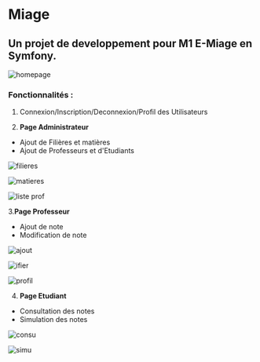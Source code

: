 Miage
=====

## Un projet de developpement pour M1 E-Miage en Symfony. 

 ![homepage](https://user-images.githubusercontent.com/30896388/50003319-f2098200-ffab-11e8-9fde-109c0428f26a.png)

### Fonctionnalités : 
1. Connexion/Inscription/Deconnexion/Profil des Utilisateurs

2. **Page Administrateur**
  - Ajout de Filières et matières
  - Ajout de Professeurs et d'Etudiants

 

![filieres](https://user-images.githubusercontent.com/30896388/50003347-00f03480-ffac-11e8-9654-576ff025acc3.png)

![matieres](https://user-images.githubusercontent.com/30896388/50003348-00f03480-ffac-11e8-9771-fc2e9909411b.png)

![liste prof](https://user-images.githubusercontent.com/30896388/50003353-051c5200-ffac-11e8-8607-cdfcfda7b5a4.png)


3.**Page Professeur**
  - Ajout de note
  - Modification de note
  

![ajout](https://user-images.githubusercontent.com/30896388/50003544-ac998480-ffac-11e8-8970-2af7313f117e.png)

![ifier](https://user-images.githubusercontent.com/30896388/50003549-aefbde80-ffac-11e8-96ea-04135a244d84.png)

![profil](https://user-images.githubusercontent.com/30896388/50003554-b02d0b80-ffac-11e8-994a-48e15cf995a6.png)

4. **Page Etudiant**
  - Consultation des notes
  - Simulation des notes 

![consu](https://user-images.githubusercontent.com/30896388/50003847-c5ef0080-ffad-11e8-994b-885f995a9716.png)

![simu](https://user-images.githubusercontent.com/30896388/50003848-c5ef0080-ffad-11e8-8d7a-97edcc2ee3c4.png)

